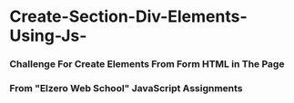 # Create-Section-Div-Elements-Using-Js-

### Challenge For Create Elements From Form HTML in The Page 

### From "Elzero Web School" JavaScript Assignments 
